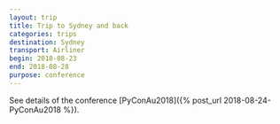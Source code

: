```yaml
---
layout: trip
title: Trip to Sydney and back
categories: trips
destination: Sydney
transport: Airliner
begin: 2018-08-23
end: 2018-08-28
purpose: conference
---
```


See details of the conference [PyConAu2018]({% post_url 2018-08-24-PyConAu2018 %}).
